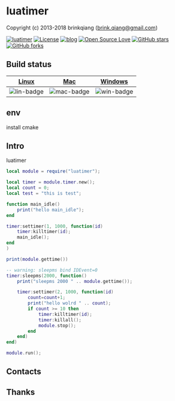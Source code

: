 # luatimer

Copyright (c) 2013-2018 brinkqiang (brink.qiang@gmail.com)

[![luatimer](https://img.shields.io/badge/brinkqiang-luatimer-blue.svg?style=flat-square)](https://github.com/brinkqiang/luatimer)
[![License](https://img.shields.io/badge/license-MIT-brightgreen.svg)](https://github.com/brinkqiang/luatimer/blob/master/LICENSE)
[![blog](https://img.shields.io/badge/Author-Blog-7AD6FD.svg)](https://brinkqiang.github.io/)
[![Open Source Love](https://badges.frapsoft.com/os/v3/open-source.png)](https://github.com/brinkqiang)
[![GitHub stars](https://img.shields.io/github/stars/brinkqiang/luatimer.svg?label=Stars)](https://github.com/brinkqiang/luatimer) 
[![GitHub forks](https://img.shields.io/github/forks/brinkqiang/luatimer.svg?label=Fork)](https://github.com/brinkqiang/luatimer)

## Build status
| [Linux][lin-link] | [Mac][mac-link] | [Windows][win-link] |
| :---------------: | :----------------: | :-----------------: |
| ![lin-badge]      | ![mac-badge]       | ![win-badge]        |

[lin-badge]: https://github.com/brinkqiang/luatimer/workflows/linux/badge.svg "linux build status"
[lin-link]:  https://github.com/brinkqiang/luatimer/actions/workflows/linux.yml "linux build status"
[mac-badge]: https://github.com/brinkqiang/luatimer/workflows/mac/badge.svg "mac build status"
[mac-link]:  https://github.com/brinkqiang/luatimer/actions/workflows/mac.yml "mac build status"
[win-badge]: https://github.com/brinkqiang/luatimer/workflows/win/badge.svg "win build status"
[win-link]:  https://github.com/brinkqiang/luatimer/actions/workflows/win.yml "win build status"

## env
install cmake

## Intro
luatimer
```lua
local module = require("luatimer");

local timer = module.timer.new();
local count = 0;
local test = "this is test";

function main_idle()
    print("hello main_idle");
end

timer:settimer(1, 1000, function(id)
    timer:killtimer(id);
    main_idle();
end
)

print(module.gettime())

-- warning: sleepms bind IDEvent=0
timer:sleepms(2000, function()
    print("sleepms 2000 " .. module.gettime());

    timer:settimer(2, 1000, function(id)
        count=count+1;
        print("hello wolrd " .. count);
        if count >= 10 then
            timer:killtimer(id);
            timer:killall();
            module.stop();
        end
    end)
end)

module.run();
```
## Contacts

## Thanks
